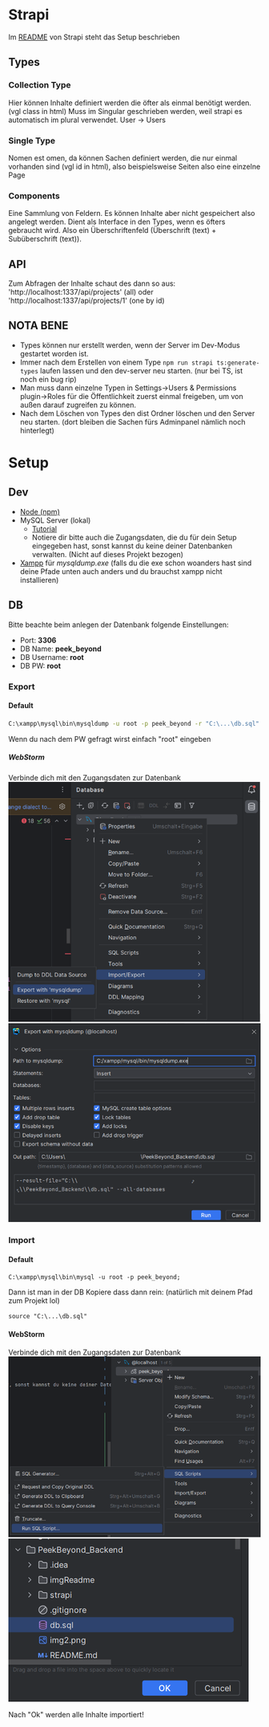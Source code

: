 # Strapi
Im [README](strapi/README.md) von Strapi steht das Setup beschrieben
## Types
### Collection Type
Hier können Inhalte definiert werden die öfter als einmal benötigt werden. (vgl class in html)
Muss im Singular geschrieben werden, weil strapi es automatisch im plural verwendet. User -> Users

### Single Type
Nomen est omen, da können Sachen definiert werden, die nur einmal vorhanden sind (vgl id in html), also beispielsweise Seiten also eine einzelne Page

### Components
Eine Sammlung von Feldern. Es können Inhalte aber nicht gespeichert also angelegt werden. Dient als Interface in den Types, wenn es öfters gebraucht wird.
Also ein Überschriftenfeld (Überschrift (text) + Subüberschrift (text)).

## API
Zum Abfragen der Inhalte schaut des dann so aus: 'http://localhost:1337/api/projects' (all) oder  'http://localhost:1337/api/projects/1' (one by id)

## NOTA BENE
- Types können nur erstellt werden, wenn der Server im Dev-Modus gestartet worden ist.
- Immer nach dem Erstellen von einem Type ```npm run strapi ts:generate-types``` laufen lassen und den dev-server neu starten. (nur bei TS, ist noch ein bug rip)
- Man muss dann einzelne Typen in Settings->Users & Permissions plugin->Roles für die Öffentlichkeit zuerst einmal freigeben, um von außen darauf zugreifen zu können. 
- Nach dem Löschen von Types den dist Ordner löschen und den Server neu starten. (dort bleiben die Sachen fürs Adminpanel nämlich noch hinterlegt)

# Setup
## Dev
- [Node (npm)](https://nodejs.org/en/download/current)
- MySQL Server (lokal)
  - [Tutorial](https://www.youtube.com/watch?v=u96rVINbAUI)
  - Notiere dir bitte auch die Zugangsdaten, die du für dein Setup eingegeben hast, sonst kannst du keine deiner Datenbanken verwalten. (Nicht auf dieses Projekt bezogen)
- [Xampp](https://www.apachefriends.org/de/download.html) für _mysqldump.exe_ (falls du die exe schon woanders hast sind deine Pfade unten auch anders und du brauchst xampp nicht installieren)

## DB 
Bitte beachte beim anlegen der Datenbank folgende Einstellungen:
- Port: **3306**
- DB Name: **peek_beyond**
- DB Username: **root**
- DB PW: **root**

### Export
#### Default
```bash
C:\xampp\mysql\bin\mysqldump -u root -p peek_beyond -r "C:\...\db.sql"
```
Wenn du nach dem PW gefragt wirst einfach "root" eingeben

##### WebStorm
Verbinde dich mit den Zugangsdaten zur Datenbank
![img.png](imgReadme/img.png)
![img_1.png](imgReadme/img_1.png)

### Import
#### Default
```shell
C:\xampp\mysql\bin\mysql -u root -p peek_beyond;
```
Dann ist man in der DB
Kopiere dass dann rein: (natürlich mit deinem Pfad zum Projekt lol)
```
source "C:\...\db.sql"
```

#### WebStorm
Verbinde dich mit den Zugangsdaten zur Datenbank
![img2.png](imgReadme/img2.png)
![img3.png](imgReadme/img3.png)

Nach "Ok" werden alle Inhalte importiert! 